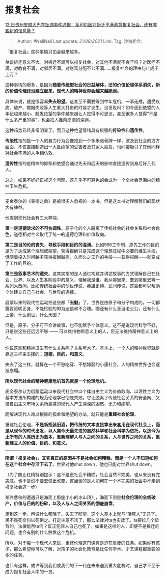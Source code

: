 # 报复社会

[12 日贵州安顺大巴车坠湖事件通报：系司机因对拆迁不满蓄意报复社会，还有哪些新的信息量？](https://www.zhihu.com/question/406493288/answer/1335030217)

> Author: #NellNell
> Last update: *21/08/2021*
> Link:
> Tag:
> 沙海拾金:

「报复社会」这种事情只怕会越来越多。

单谈拆迁意义不大。对拆迁不满可以报复社会，对其他不满就不会了吗？对医疗不满，对教育不满，对邻居不满，对财富分配不公不满……报复社会的理由何止成千上万？

这种事情的增多，是因为**随着传统型社会的日益解体，旧的价值伦理体系消失，新的价值伦理还没建立起来，现代人的精神世界会越来越脆弱。**

具体来说，就是很容易**失去盼望**。这甚至不需要等到中年危机、一事无成，遭受疾病、破产、婚姻失败等人生重大打击的时侯才发生。没发现吗？如今感到绝望的人年纪越来越小、触发绝望的事件越来越让人觉得不可思议，甚至很多人觉得“不是什么多严重的事”，也会把人推向崩溃的深渊。

这种趋势已经非常明显了。而且这种绝望情绪具有极强的**传染性**和**遗传性**。

**传染性**指的是一个人的暴力行为会像推到一个多米诺骨牌一样，波及到社会的方方面面，不仅直接制造出一大批绝望的受害者及其家人朋友，也间接吸引了其他同样对社会不满的人争相仿效。

**遗传性**指的是精神的抑郁和绝望会通过先天和后天的影响直接遗传到身后好几代人。

总之，如果不好好正视这个问题，这几乎不可避免的会成为一个全社会范围内的精神卫生危机。

---

麦金泰尔的《美德之后》是被很多人忽视的一本书，但是这本书对理解我们的现状大有裨益。

他提到现代社会有三大弊端，

**第一是道德诉求的不可协调性**。原子化的个人脱离了传统社会的社会关系和社会角色，道德相对主义取代了统一的道德伦理和价值取向。

**第二是目的论的丧失，导致手段和目的的混淆**。比如996工作制，原先工作的目的是为了达成某个理想或期望，获得报酬只是完成这个理想过程中必要的维生手段，但随着投入时间越多获得报酬越高，久而久之工作的手段——获得报酬——就变成了工作的目的。

**第三是叙事艺术的遗失**。这其实指的是人通过构建并讲述故事的方式理解自己在社会、世界、以及人生各阶段中的意义，理解我是谁、我从哪里来、要到哪里去等一系列大哉问。比如传统社会中的创世传说、英雄史诗、民间传说，这些都可以帮助个体建立自己与社会、与世界的连接。

启蒙以来的现代性运动把这些都「**去魅**」了，世界是由原子和分子构成的，一切都需要验明正身，不能检验的即为迷信和不合理。哪还有什么圣诞老公公，还有什么上帝，什么创世，什么天国？

但是，原子、分子可不会讲故事，也不能赋予个体意义。这不是说现代科学不好，只是说这些还远远不够 —— 可以维持物质意义上的人，但无法维持精神意义上的人。

你说这些和精神卫生有什么关系呢？关系可大了。基本上，一个人的精神世界就是靠这三样来支撑的：**道德，目的，和意义**。

失去了这三样，就算在一个不愁吃穿、不愁嫁娶的小康社会，人的精神世界也会逐渐崩塌。

**所以现代社会的精神健康危机首先就是一个伦理危机。**

麦金泰尔认为启蒙运动以来现代社会中以个体自由主义为价值取向、以理性主义为基本方法所构建的规范伦理学已彻底失败。它让脱离了传统社会关系的安全网、又被自由主义市场关系所裹挟的现代人产生深深的困惑、无力和绝望。

而解决现代人难以根除的孤单和绝望的办法，就只能是**重建社会伦理**。

重建社会伦理，**不是新瓶装旧酒，把传统的文本直接拿出来套用在现代社会上，而是从现今的时代出发，以人类今天最先进的自然科学和社会科学为依托，以迄今为止所有的人类历史为蓝本，重新理解人与人之间的关系，人与世界之间的关系，重新建立人的价值、目的、和意义。**

---

**所谓「报复社会」，其实真正的原因并不是社会如何糟糕，而是一个人不知道如何在这个社会中存活下去了**。世界对他shut down，他也只能对世界shut down。

（为了防止杠精特别提示：这不是说社会不糟糕，社会当然不完美，也从来没有完美过。也不是说不要去做出改变，这里谈的是人如何在一个不完美的社会中不走到报复社会这一步）

某件悲催的遭遇只是海面上那座小小的冰山顶儿，海面下则是**社会伦理的全线破产，价值与目的的粉碎，以及人与人之间关系的彻底崩盘**。

走到这一步，再说什么都晚了。失去了盼望，这个人基本上就与“活死人”无异了。民不畏死奈何以死惧之。打定主意不活了，那么法律对ta也实效了。ta要拉几个垫背的，法律能奈ta何？反正犯罪人自己也死了。如果是这样的人，即便不是拆迁的问题，也会有别的什么触发这个危机。

所以，对于每一个现代人来说，重修伦理这门课真是迫在眉睫的任务。如果你有孩子，那么希望你可以了解，对孩子的社会化教育是比任何学术、才艺课程都重要的多的任务。

也只有这样，或许等到我们或我们的下一代在未来遇到重大危机时，自己才不至于成为报复社会人中的一员。
